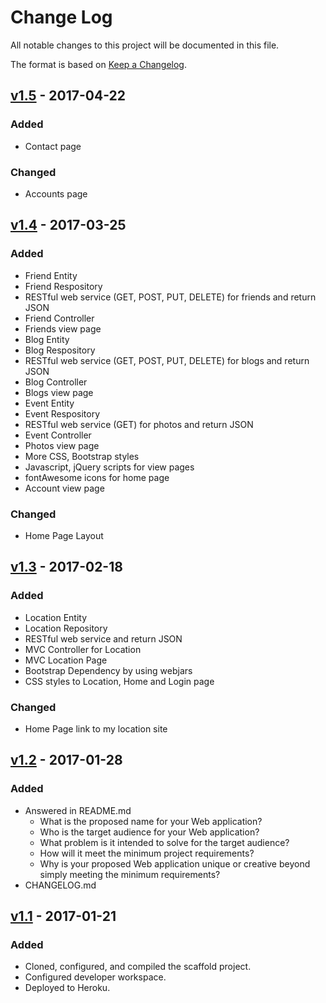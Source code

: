 # Change Log
All notable changes to this project will be documented in this file.

The format is based on [Keep a Changelog](http://keepachangelog.com/).

## [v1.5](https://github.com/infsci2560sp17/full-stack-web-ginkgomp/compare/v1.4...v1.5) - 2017-04-22
### Added
- Contact page

### Changed
- Accounts page 

## [v1.4](https://github.com/infsci2560sp17/full-stack-web-ginkgomp/compare/v1.3...v1.4) - 2017-03-25
### Added
- Friend Entity
- Friend Respository
- RESTful web service (GET, POST, PUT, DELETE) for friends and return JSON
- Friend Controller
- Friends view page
- Blog Entity
- Blog Respository
- RESTful web service (GET, POST, PUT, DELETE) for blogs and return JSON
- Blog Controller
- Blogs view page
- Event Entity
- Event Respository
- RESTful web service (GET) for photos and return JSON
- Event Controller
- Photos view page
- More CSS, Bootstrap styles 
- Javascript, jQuery scripts for view pages
- fontAwesome icons for home page 
- Account view page 

### Changed
- Home Page Layout


## [v1.3](https://github.com/infsci2560sp17/full-stack-web-ginkgomp/compare/v1.2...v1.3) - 2017-02-18
### Added
- Location Entity
- Location Repository
- RESTful web service and return JSON
- MVC Controller for Location
- MVC Location Page
- Bootstrap Dependency by using webjars 
- CSS styles to Location, Home and Login page

### Changed
- Home Page link to my location site


## [v1.2](https://github.com/infsci2560sp17/full-stack-web-ginkgomp/compare/v1.1...v1.2) - 2017-01-28
### Added
- Answered in README.md
    - What is the proposed name for your Web application?
    - Who is the target audience for your Web application?
    - What problem is it intended to solve for the target audience?
    - How will it meet the minimum project requirements?
    - Why is your proposed Web application unique or creative beyond simply meeting the minimum requirements?
- CHANGELOG.md 

## [v1.1](https://github.com/infsci2560sp17/full-stack-web-ginkgomp/compare/...v1.1) - 2017-01-21
### Added
- Cloned, configured, and compiled the scaffold project.
- Configured developer workspace.
- Deployed to Heroku.

